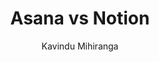 ---
is_programmatic_layout_6: true
draft: false
title: "Asana vs Notion"
snippet: "Asana vs Notion"
image:
  src: /images/pseo/asana-vs-notion.png
  alt: "project management, note-taking, team collaboration, productivity"
publishDate: 2024-11-29
category: ""
author: "Kavindu Mihiranga"
tags:
  - "Marketing"
  - "Tips"
  - "Productivity"
  - "Team"
tools:
  Asana:
    sub_title: "Simplifying Team Collaboration"
    main_content: "Asana is known for its intuitive interface and straightforward approach to task management. It's perfect for teams looking for a tool that prioritizes simplicity without sacrificing essential project-tracking features. From creating task boards to assigning deadlines, Asana shines in its ability to keep projects moving seamlessly. However, some users find its features limiting when it comes to advanced customization or scalability for larger, more complex workflows."
    features: ["Visual project views, including timelines, boards, and calendars.", "Simple task assignment with due dates and priority levels.", "Integration with tools like Slack, Google Workspace, and Microsoft Teams.", "Easy-to-use mobile app for project updates on the go."]
    analytics_rate: "⭐⭐⭐⭐⭐"
    analytics_review: "Clear and effective"
    customization_rate: "⭐⭐⭐"
    customization_review: "Basic customization"
    collaboration_features_rate: "⭐⭐⭐⭐"
    collaboration_features_review: "Strong collaboration tools"
    self_hosted: false
    open_source: false
    pricing: "Free & Paid plans"
  Notion:
    sub_title: "The All-in-One Workspace"
    main_content: "Notion is a versatile tool that combines notes, tasks, databases, and wikis into one cohesive workspace. It’s ideal for teams and individuals who want a highly customizable environment to manage projects and documentation. While its flexibility allows for creative organization, it can be daunting for new users due to its learning curve."
    features: ["Customizable templates for notes, tasks, and databases.", "Integration with various tools and APIs for enhanced functionality.", "Collaboration features like comments and mentions within documents.", "Rich media support including images, videos, and embeds."]
    analytics_rate: "⭐⭐⭐⭐"
    analytics_review: "Flexible and powerful"
    customization_rate: "⭐⭐⭐⭐⭐"
    customization_review: "Extremely customizable"
    collaboration_features_rate: "⭐⭐⭐⭐"
    collaboration_features_review: "Good collaboration features"
    self_hosted: false
    open_source: false
    pricing: "Free & Paid plans"
description: Discover the best project management tools for your business. Compare Asana, Notion, and Worklenz to find the perfect solution for your team's needs.
related: [asana-vs-productive.io, asana-vs-clickup, asana-vs-teamwork, asana-vs-nifty]
---